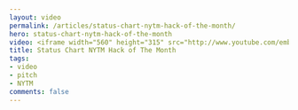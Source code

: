 ```yaml
---
layout: video
permalink: /articles/status-chart-nytm-hack-of-the-month/
hero: status-chart-nytm-hack-of-the-month
video: <iframe width="560" height="315" src="http://www.youtube.com/embed/8d-SUIxGiu8" frameborder="0" allowfullscreen></iframe>
title: Status Chart NYTM Hack of The Month
tags:
- video
- pitch
- NYTM
comments: false
---
```


<!-- <div class="hero">{% image posts/status-chart-nytm-hack-of-the-month/hero.png %}</div> -->

<!-- <a href="https://www.statuschart.com">Status Chart</a> (NYTM Hack of The Month 2012) -->
